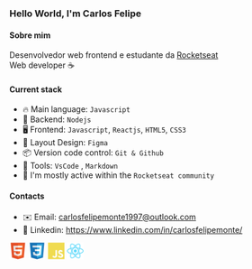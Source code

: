 
### Hello World, I'm Carlos Felipe 

#### Sobre mim
Desenvolvedor web frontend e estudante da [Rocketseat](https://rocketseat.com.br) <br>
Web developer ☕ 

#### Current stack
- 🔥 Main language: `Javascript`
- 📡 Backend: `Nodejs`
- 🖥️ Frontend: `Javascript`, `Reactjs`, `HTML5`, `CSS3`
- 🎨 Layout Design: `Figma`
- 📦️ Version code control: `Git & Github`
- 🔨 Tools: `VsCode` , `Markdown`
- 🚀 I'm mostly active within the `Rocketseat community`

#### Contacts
- ✉️ Email: carlosfelipemonte1997@outlook.com 
- 👤 Linkedin: https://www.linkedin.com/in/carlosfelipemonte/

<div>
  <img align="center" alt="Felipe-HTML" height="30" width="30" src="https://raw.githubusercontent.com/devicons/devicon/master/icons/html5/html5-original.svg">
  <img align="center" alt="Felipe-CSS" height="30" width="30" src="https://raw.githubusercontent.com/devicons/devicon/master/icons/css3/css3-original.svg">
  <img align="center" alt="Felipe-Js" height="30" width="30" src="https://raw.githubusercontent.com/devicons/devicon/master/icons/javascript/javascript-plain.svg">
  <img align="center" alt="Felipe-react" height="30" width="30" src="https://raw.githubusercontent.com/devicons/devicon/master/icons/react/react-original.svg">
</div>


  
